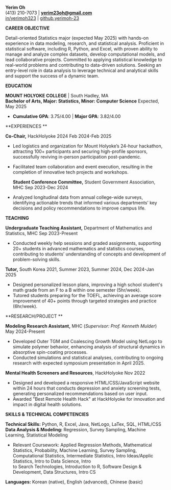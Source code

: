 **Yerim Oh**  
(413) 210-7073 | **[yerim23oh@gmail.com](mailto:yerim23oh@gmail.com)**  
[in/yerimoh323](http://www.linkedin.com/in/yerimoh323) | [github.yerimoh-23](https://github.com/yerimoh-23)

**CAREER OBJECTIVE**

Detail-oriented Statistics major (expected May 2025\) with hands-on experience in data modeling, research, and statistical analysis. Proficient in statistical software, including R, Python, and Excel, with proven ability to manage and analyze complex datasets, develop computational models, and lead collaborative projects. Committed to applying statistical knowledge to real-world problems and contributing to data-driven solutions. Seeking an entry-level role in data analysis to leverage technical and analytical skills and support the success of a dynamic team.  
                                                                                                  
**EDUCATION**

**MOUNT HOLYOKE COLLEGE** | South Hadley, MA  
**Bachelor of Arts, Major: Statistics, Minor: Computer Science**                                                            	         Expected, May 2025

* **Cumulative GPA**: 3.75/4.00  |  **Major GPA**: 3.82/4.00

                                                                                                  
**EXPERIENCES **                                                                     

**Co-Chair,** HackHolyoke 2024                                             					           	           Feb 2024-Feb 2025

* Led logistics and organization for Mount Holyoke’s 24-hour hackathon, attracting 100+ participants and securing high-profile sponsors, successfully reviving in-person participation post-pandemic.  
* Facilitated team collaboration and event execution, resulting in the completion of innovative tech projects and workshops.

  **Student Conference Committee,** Student Government Association, MHC                                            	           Sep 2023-Dec 2024

* Analyzed longitudinal data from annual college-wide surveys, identifying actionable trends that informed various departments’ key decisions and policy recommendations to improve campus life.

**TEACHING**

**Undergraduate Teaching Assistant,** Department of Mathematics and Statistics, MHC		           		Sep 2023-Present

* Conducted weekly help sessions and graded assignments, supporting 20+ students in advanced mathematics and statistics courses, contributing to students’ understanding of concepts and development of problem-solving skills.

**Tutor,** South Korea				       		          2021, Summer 2023, Summer 2024, Dec 2024-Jan 2025

* Designed personalized lesson plans, improving a high school student's math grade from an F to a B within one semester (5hr/week).  
* Tutored students preparing for the TOEFL, achieving an average score improvement of 40+ points through targeted strategies and practice (6hr/week).

**RESEARCH/PROJECT **                                                                       

**Modeling Research Assistant,** MHC (*Supervisor: Prof. Kenneth Mulder*)                                      	         	             May 2024-Present

* Developed Outer TGM and Coalescing Growth Model using NetLogo to simulate polymer behavior, enhancing analysis of structural dynamics in absorptive spin-coating processes.  
* Conducted simulations and statistical analyses, contributing to ongoing research with expected symposium presentation in April 2025\.

**Mental Health Screeners and Resources**, HackHolyoke                                                                	                       	            Nov 2022

* Designed and developed a responsive HTML/CSS/JavaScript website within 24 hours that conducts depression and anxiety screening tests, generating personalized recommendations based on user input.  
* Awarded "Best Remote Health Hack" at HackHolyoke for innovation and impact in digital health solutions.

**SKILLS & TECHNICAL COMPETENCIES**      

**Technical Skills:** Python, R, Excel, Java, NetLogo, LaTex, SQL, HTML/CSS  
**Data Analysis & Modeling:** Regression, Survey Sampling, Machine Learning, Statistical Modeling

* Relevant Coursework: Applied Regression Methods, Mathematical Statistics, Probability, Machine Learning, Survey Sampling,   
  			   Computational Statistics, Intermediate Statistics, Intro Ideas/Applic Statistics, Intro to Data Science, Intro  
  			   to Search Technologies, Introduction to R, Software Design & Development, Data Structures, Intro CS

**Languages:** Korean (native), English (advanced), Chinese (basic)